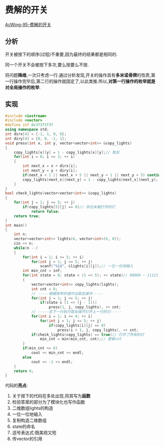 # 费解的开关

[AcWing-95-费解的开关](https://www.acwing.com/problem/content/97/)

## 分析

开关被按下的顺序(过程)不重要,因为最终的结果都是相同的.

同一个开关不会被按下多次,要么按要么不按.

将问题**降维**,一次只考虑一行.通过分析发现,开关的操作具有**多米诺骨牌**的性质,第一行操作完毕后,第二行的操作就固定了,以此类推.所以,**对第一行操作的枚举就是对全局操作的枚举**.

## 实现

```c++
#include <iostream>
#include <vector>
#define inf 0x3f3f3f3f
using namespace std;
int dirx[4] = {-1, 1, 0, 0};
int diry[4] = {0, 0, -1, 1};
void press(int x, int y, vector<vector<int>> &copy_lights)
{
    copy_lights[x][y] = 1 - copy_lights[x][y];// 取反
    for(int i = 0; i <= 3; ++ i)
    {
        int next_x = x + dirx[i];
        int next_y = y + diry[i];
        if(next_x < 1 || next_x > 5 || next_y < 1 || next_y > 5) continue;
        copy_lights[next_x][next_y] = 1 - copy_lights[next_x][next_y];
    }
}
bool check_lights(vector<vector<int>> &copy_lights)
{
    for(int j = 1; j <= 5; ++ j)
        if(copy_lights[5][j] == 0)// 存在未被打开的灯
            return false;
    return true;
}
int main()
{
    int n;
    vector<vector<int>> lights(6, vector<int>(6, 0));
    cin >> n;
    while(n --)
    {
        for(int i = 1; i <= 5; ++ i)
            for(int j = 1; j <= 5; ++ j)
                scanf("%1d", &lights[i][j]);// 一位一位地输入
        int min_cnt = inf;
        for(int state = 0; state < (1 << 5); ++ state)// 00000 ~ 11111
        {
            vector<vector<int>> copy_lights(lights);
            int cnt = 0;
            // -----根据枚举的值作出取反操作-----
            for(int j = 1; j <= 5; ++ j)
                if(state & (1 << (j - 1)))
                    press(1, j, copy_lights), ++ cnt;
            // -----在下一行执行取反操作打开上一行的灯-----
            for(int i = 1; i <= 4; ++ i)
                for(int j = 1; j <= 5; ++ j)
                    if(copy_lights[i][j] == 0)
                        press(i + 1, j, copy_lights), ++ cnt;
            if(check_lights(copy_lights) == true)// 打开了所有的灯
                min_cnt = min(min_cnt, cnt);// 更新cnt
        }
        if(min_cnt <= 6)
            cout << min_cnt << endl;
        else
            cout << -1 << endl;
    }
    return 0;
}
```

代码的**亮点**:

1. 关于按下的代码在多处出现,将其写为**函数**
2. 检验答案的部分为了模块化也写作函数
3. 二维数组lights的构造
4. 一位一位地输入
5. 复制构造二维数组
6. state的命名
7. 逗号表达式:既美观又短
8. 传vector的引用
